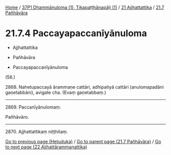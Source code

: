 
[Home](/) / [37P1 Dhammānuloma (1), Tikapaṭṭhānapāḷi (1)](../...md) / [21 Ajjhattattika](...md) / [21.7 Pañhāvāra](../37P1/21/21.7.md)

# 21.7.4 Paccayapaccanīyānuloma

* Ajjhattattika

* Pañhāvāra

* Paccayapaccanīyānuloma

(56.)

2868\. Nahetupaccayā ārammaṇe cattāri, adhipatiyā cattāri (anulomapadāni gaṇetabbāni), avigate cha. (Evaṃ gaṇetabbaṃ.)

---

2869\. Paccanīyānulomaṃ.

  
Pañhāvāro.



---

2870\. Ajjhattattikaṃ niṭṭhitaṃ.



[Go to previous page (Hetuduka)](21.7.3/Hetuduka.md) / [Go to parent page (21.7 Pañhāvāra)](../37P1/21/21.7.md) / [Go to next page (22 Ajjhattārammaṇattika)](../../22.md)


